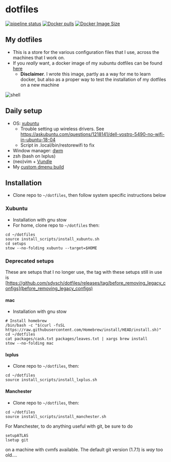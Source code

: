 # dotfiles

[![pipeline status](https://gitlab.com/sdysch/dotfiles/badges/master/pipeline.svg)](https://gitlab.com/sdysch/dotfiles/-/commits/master)
[![Docker pulls](https://img.shields.io/docker/pulls/sdysch/dotfiles.svg)](https://hub.docker.com/r/sdysch/dotfiles)
[![Docker Image Size](https://img.shields.io/docker/image-size/sdysch/dotfiles/latest)](https://hub.docker.com/r/sdysch/dotfiles/tags?name=latest)

## My dotfiles
 *  This is a store for the various configuration files that I use, across the machines that I work on.
 * If you _really_ want, a docker image of my xubuntu dotfiles can be found [here](https://hub.docker.com/r/sdysch/dotfiles)
	 * **Disclaimer**. I wrote this image, partly as a way for me to learn docker, but also as a proper way to test the installation of my dotfiles on a new machine

![shell](https://github.com/sdysch/dotfiles/-/raw/master/figures/screenshot3.png)

## Daily setup
* OS: [xubuntu](https://xubuntu.org/)
	* Trouble setting up wireless drivers. See https://askubuntu.com/questions/1218141/dell-vostro-5490-no-wifi-in-ubuntu-18-04
	* Script in .local/bin/restorewifi to fix
* Window manager: [dwm](https://github.com/sdysch/dwm)
* zsh (bash on lxplus)
* (neo)vim + [Vundle](https://github.com/VundleVim/Vundle.vim)
* My [custom dmenu build](https://github.com/sdysch/dmenu)

## Installation
* Clone repo to `~/dotfiles`, then follow system specific instructions below
 
### Xubuntu
* Installation with gnu stow
* For home, clone repo to `~/dotfiles` then:
```
cd ~/dotfiles
source install_scripts/install_xubuntu.sh
cd setups
stow --no-folding xubuntu --target=$HOME
```

### Deprecated setups
These are setups that I no longer use, the tag with these setups still in use is [https://github.com/sdysch/dotfiles/releases/tag/before_removing_legacy_configs](before_removing_legacy_configs)

#### mac
* Installation with gnu stow
```
# Install homebrew
/bin/bash -c "$(curl -fsSL https://raw.githubusercontent.com/Homebrew/install/HEAD/install.sh)"
cd ~/dotfiles
cat packages/cask.txt packages/leaves.txt | xargs brew install
stow --no-folding mac
```

#### lxplus
* Clone repo to `~/dotfiles`, then:
```
cd ~/dotfiles
source install_scripts/install_lxplus.sh
```

#### Manchester
* Clone repo to `~/dotfiles`, then:
```
cd ~/dotfiles
source install_scripts/install_manchester.sh
```

For Manchester, to do anything useful with git, be sure to do
```
setupATLAS
lsetup git
```
on a machine with cvmfs available. The default git version (1.7.1) is _way_ too old....
